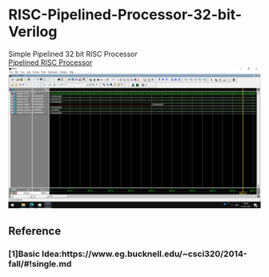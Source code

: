 # RISC-Pipelined-Processor-32-bit-Verilog
Simple Pipelined 32 bit RISC Processor<br>
[Pipelined RISC Processor](pipeline_risc.jpg)
![](pipeline_risc.jpg)

<h2>Reference</h2>
<h3>[1]Basic Idea:https://www.eg.bucknell.edu/~csci320/2014-fall/#!single.md</h3>
